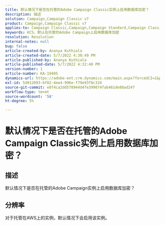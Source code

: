 ```yaml
---
title: 默认情况下是否在托管的Adobe Campaign Classic实例上启用数据库加密？
description: 描述
solution: Campaign,Campaign Classic v7
product: Campaign,Campaign Classic v7
applies-to: Campaign Classic,Campaign,Campaign Standard,Campaign Classic v7
keywords: KCS，默认在托管的Adobe Campaign上启用数据库加密
resolution: Resolution
internal-notes: null
bug: false
article-created-by: Ananya Kuthiala
article-created-date: 5/7/2022 4:30:49 PM
article-published-by: Ananya Kuthiala
article-published-date: 5/7/2022 4:32:40 PM
version-number: 1
article-number: KA-19405
dynamics-url: https://adobe-ent.crm.dynamics.com/main.aspx?forceUCI=1&pagetype=entityrecord&etn=knowledgearticle&id=06cb3a0a-23ce-ec11-a7b5-0022480a8e40
exl-id: 5d912093-bf82-4ee4-996e-f79e93f8c324
source-git-commit: e8f4ca2dd578944d4fe399074fab461de88ad247
workflow-type: tm+mt
source-wordcount: '58'
ht-degree: 5%

---
```


# 默认情况下是否在托管的Adobe Campaign Classic实例上启用数据库加密？

## 描述

默认情况下是否在托管的Adobe Campaign实例上启用数据库加密？

## 分辨率


对于托管在AWS上的实例，默认情况下会启用该实例。
